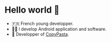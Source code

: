 # Hello world 👋

+ 🇫🇷 French young developper.
+ 👨‍💻 I develop Android application and software.
+ 📱 Developper of [CopyPasta](https://github.com/CopyPastaOfficial).
